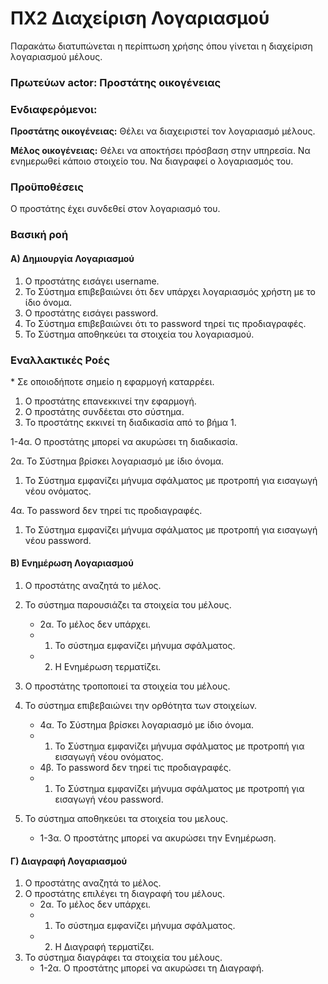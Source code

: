 # ΠΧ2 Διαχείριση Λογαριασμού
Παρακάτω διατυπώνεται η περίπτωση χρήσης όπου γίνεται η διαχείριση λογαριασμού μέλους.

### Πρωτεύων actor: Προστάτης οικογένειας

### Ενδιαφερόμενοι:

**Προστάτης οικογένειας:** Θέλει να διαχειριστεί τον λογαριασμό μέλους.

**Μέλος οικογένειας:** Θέλει να αποκτήσει πρόσβαση στην υπηρεσία. Να ενημερωθεί κάποιο στοιχείο του. Να διαγραφεί ο λογαριασμός του.

### Προϋποθέσεις
Ο προστάτης έχει συνδεθεί στον λογαριασμό του.

### Βασική ροή
#### Α) Δημιουργία Λογαριασμού 
1. Ο προστάτης εισάγει username.
2. Το Σύστημα επιβεβαιώνει ότι δεν υπάρχει λογαριασμός χρήστη με το ίδιο όνομα.
3. Ο προστάτης εισάγει password.
4. Το Σύστημα επιβεβαιώνει ότι το password τηρεί τις προδιαγραφές.
5. Το Σύστημα αποθηκεύει τα στοιχεία του λογαριασμού.


### Εναλλακτικές Ροές

\* Σε οποιοδήποτε σημείο η εφαρμογή καταρρέει.
1. Ο προστάτης επανεκκινεί την εφαρμογή.
2. Ο προστάτης συνδέεται στο σύστημα.
3. Το προστάτης εκκινεί τη διαδικασία από το βήμα 1.
   
1-4α. Ο προστάτης μπορεί να ακυρώσει τη διαδικασία.

2α. Το Σύστημα βρίσκει λογαριασμό με ίδιο όνομα. 
1. Το Σύστημα εμφανίζει μήνυμα σφάλματος με προτροπή για εισαγωγή νέου ονόματος.

4α. Το password δεν τηρεί τις προδιαγραφές.
1. Το Σύστημα εμφανίζει μήνυμα σφάλματος με προτροπή για εισαγωγή νέου password.

#### B) Ενημέρωση Λογαριασμού 
1. Ο προστάτης αναζητά το μέλος.
2. Το σύστημα παρουσιάζει τα στοιχεία του μέλους.
   * 2α. Το μέλος δεν υπάρχει.
   *    1. Το σύστημα εμφανίζει μήνυμα σφάλματος.
   *    2. Η Ενημέρωση τερματίζει.
3. Ο προστάτης τροποποιεί τα στοιχεία του μέλους.
4. Το σύστημα επιβεβαιώνει την ορθότητα των στοιχείων.
   * 4α. Το Σύστημα βρίσκει λογαριασμό με ίδιο όνομα. 
   *    1. Το Σύστημα εμφανίζει μήνυμα σφάλματος με προτροπή για εισαγωγή νέου ονόματος.
   * 4β. Το password δεν τηρεί τις προδιαγραφές.
   *    1. Το Σύστημα εμφανίζει μήνυμα σφάλματος με προτροπή για εισαγωγή νέου password.
 
5. Το σύστημα αποθηκεύει τα στοιχεία του μελους.
   * 1-3α. Ο προστάτης μπορεί να ακυρώσει την Ενημέρωση.
  
#### Γ) Διαγραφή Λογαριασμού 
1. Ο προστάτης αναζητά το μέλος.
2. Ο προστάτης επιλέγει τη διαγραφή του μέλους.
   * 2α. Το μέλος δεν υπάρχει.
   *    1. Το σύστημα εμφανίζει μήνυμα σφάλματος.
   *    2. Η Διαγραφή τερματίζει.
3. Το σύστημα διαγράφει τα στοιχεία του μέλους.
   * 1-2α. Ο προστάτης μπορεί να ακυρώσει τη Διαγραφή.
